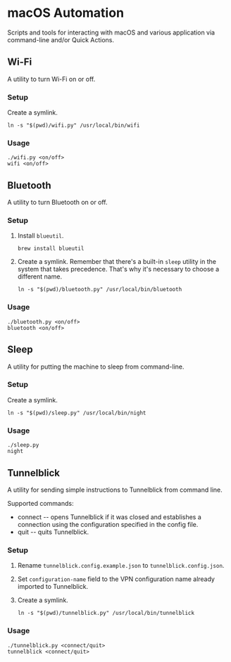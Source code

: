 # macOS Automation

Scripts and tools for interacting with macOS and various application via
command-line and/or Quick Actions.

## Wi-Fi

A utility to turn Wi-Fi on or off.

### Setup

Create a symlink.

```console
ln -s "$(pwd)/wifi.py" /usr/local/bin/wifi
```

### Usage

```console
./wifi.py <on/off>
wifi <on/off>
```

## Bluetooth

A utility to turn Bluetooth on or off.

### Setup

1. Install `blueutil`.

   ```console
   brew install blueutil
   ```

1. Create a symlink. Remember that there's a built-in `sleep` utility in the
   system that takes precedence. That's why it's necessary to choose a
   different name.

   ```console
   ln -s "$(pwd)/bluetooth.py" /usr/local/bin/bluetooth
   ```

### Usage

```console
./bluetooth.py <on/off>
bluetooth <on/off>
```

## Sleep

A utility for putting the machine to sleep from command-line.

### Setup

Create a symlink.

```console
ln -s "$(pwd)/sleep.py" /usr/local/bin/night
```

### Usage

```console
./sleep.py
night
```

## Tunnelblick

A utility for sending simple instructions to Tunnelblick from command line.

Supported commands:

- connect -- opens Tunnelblick if it was closed and establishes a connection
  using the configuration specified in the config file.
- quit -- quits Tunnelblick.

### Setup

1. Rename `tunnelblick.config.example.json` to `tunnelblick.config.json`.
1. Set `configuration-name` field to the VPN configuration name already
   imported to Tunnelblick.
1. Create a symlink.

   ```console
   ln -s "$(pwd)/tunnelblick.py" /usr/local/bin/tunnelblick
   ```

### Usage

```console
./tunnelblick.py <connect/quit>
tunnelblick <connect/quit>
```
